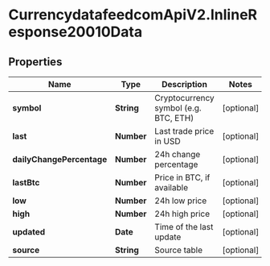 # CurrencydatafeedcomApiV2.InlineResponse20010Data

## Properties
Name | Type | Description | Notes
------------ | ------------- | ------------- | -------------
**symbol** | **String** | Cryptocurrency symbol (e.g. BTC, ETH) | [optional] 
**last** | **Number** | Last trade price in USD | [optional] 
**dailyChangePercentage** | **Number** | 24h change percentage | [optional] 
**lastBtc** | **Number** | Price in BTC, if available | [optional] 
**low** | **Number** | 24h low price | [optional] 
**high** | **Number** | 24h high price | [optional] 
**updated** | **Date** | Time of the last update | [optional] 
**source** | **String** | Source table | [optional] 
